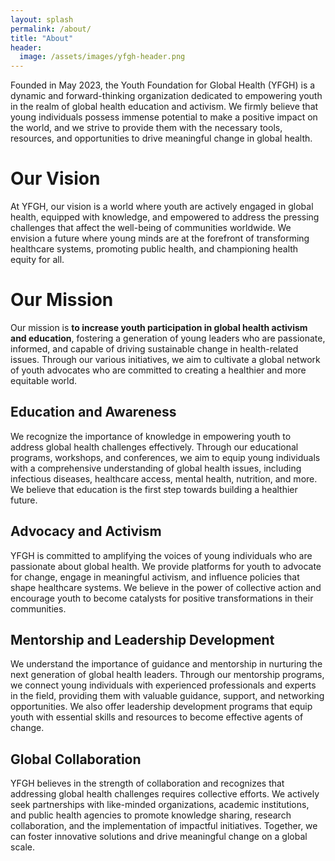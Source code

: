 ```yaml
---
layout: splash
permalink: /about/
title: "About"
header:
  image: /assets/images/yfgh-header.png
---
```


Founded in May 2023, the Youth Foundation for Global Health (YFGH) is a dynamic and forward-thinking organization dedicated to empowering youth in the realm of global health education and activism. We firmly believe that young individuals possess immense potential to make a positive impact on the world, and we strive to provide them with the necessary tools, resources, and opportunities to drive meaningful change in global health.

# Our Vision
At YFGH, our vision is a world where youth are actively engaged in global health, equipped with knowledge, and empowered to address the pressing challenges that affect the well-being of communities worldwide. We envision a future where young minds are at the forefront of transforming healthcare systems, promoting public health, and championing health equity for all.

# Our Mission
Our mission is **to increase youth participation in global health activism and education**, fostering a generation of young leaders who are passionate, informed, and capable of driving sustainable change in health-related issues. Through our various initiatives, we aim to cultivate a global network of youth advocates who are committed to creating a healthier and more equitable world.


## Education and Awareness
We recognize the importance of knowledge in empowering youth to address global health challenges effectively. Through our educational programs, workshops, and conferences, we aim to equip young individuals with a comprehensive understanding of global health issues, including infectious diseases, healthcare access, mental health, nutrition, and more. We believe that education is the first step towards building a healthier future.

## Advocacy and Activism
YFGH is committed to amplifying the voices of young individuals who are passionate about global health. We provide platforms for youth to advocate for change, engage in meaningful activism, and influence policies that shape healthcare systems. We believe in the power of collective action and encourage youth to become catalysts for positive transformations in their communities.

## Mentorship and Leadership Development
We understand the importance of guidance and mentorship in nurturing the next generation of global health leaders. Through our mentorship programs, we connect young individuals with experienced professionals and experts in the field, providing them with valuable guidance, support, and networking opportunities. We also offer leadership development programs that equip youth with essential skills and resources to become effective agents of change.

## Global Collaboration
YFGH believes in the strength of collaboration and recognizes that addressing global health challenges requires collective efforts. We actively seek partnerships with like-minded organizations, academic institutions, and public health agencies to promote knowledge sharing, research collaboration, and the implementation of impactful initiatives. Together, we can foster innovative solutions and drive meaningful change on a global scale.